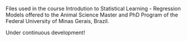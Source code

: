 Files used in the course Introdution to Statistical Learning - Regression Models offered to the Animal Science Master and PhD Program of the Federal University of Minas Gerais, Brazil.

Under continuous development!
